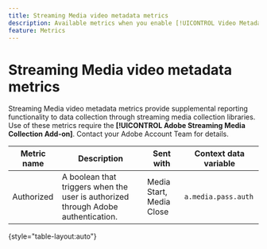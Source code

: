 ```yaml
---
title: Streaming Media video metadata metrics
description: Available metrics when you enable [!UICONTROL Video Metadata] for a report suite.
feature: Metrics
---
```

# Streaming Media video metadata metrics

Streaming Media video metadata metrics provide supplemental reporting functionality to data collection through streaming media collection libraries. Use of these metrics require the **[!UICONTROL Adobe Streaming Media Collection Add-on]**. Contact your Adobe Account Team for details.

| Metric name | Description | Sent with | Context data variable |
| --- | --- | --- | --- |
| Authorized | A boolean that triggers when the user is authorized through Adobe authentication. | Media Start, Media Close | `a.media.pass.auth` |

{style="table-layout:auto"}
